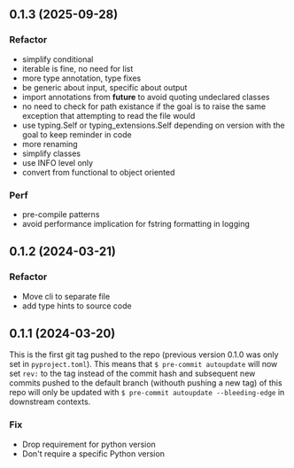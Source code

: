 ## 0.1.3 (2025-09-28)

### Refactor

- simplify conditional
- iterable is fine, no need for list
- more type annotation, type fixes
- be generic about input, specific about output
- import annotations from __future__ to avoid quoting undeclared classes
- no need to check for path existance if the goal is to raise the same exception that attempting to read the file would
- use typing.Self or typing_extensions.Self depending on version with the goal to keep reminder in code
- more renaming
- simplify classes
- use INFO level only
- convert from functional to object oriented

### Perf

- pre-compile patterns
- avoid performance implication for fstring formatting in logging

## 0.1.2 (2024-03-21)

### Refactor

- Move cli to separate file
- add type hints to source code

## 0.1.1 (2024-03-20)

This is the first git tag pushed to the repo (previous version 0.1.0 was only set in `pyproject.toml`). This means that `$ pre-commit autoupdate` will now set `rev:` to the tag instead of the commit hash and subsequent new commits pushed to the default branch (withouth pushing a new tag) of this repo will only be updated with `$ pre-commit autoupdate --bleeding-edge` in downstream contexts.

### Fix

- Drop requirement for python version
- Don't require a specific Python version
